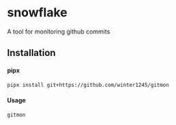 # snowflake
A tool for monitoring github commits

## Installation

#### pipx
```sh
pipx install git+https://github.com/winter1245/gitmon
```

#### Usage

```sh
gitmon   
```

